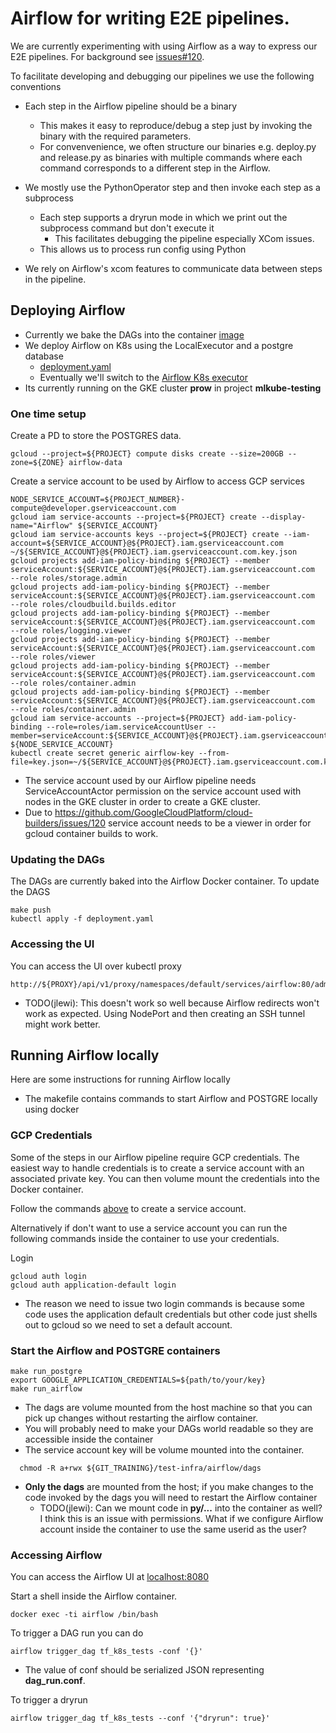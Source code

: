 # Airflow for writing E2E pipelines.

We are currently experimenting with using Airflow as a way to express our E2E
pipelines. For background see [issues#120](https://github.com/tensorflow/k8s/issues/120).

To facilitate developing and debugging our pipelines we use the following conventions
  * Each step in the Airflow pipeline should be a binary
     * This makes it easy to reproduce/debug a step just by invoking the binary
       with the required parameters.
     * For convenvenience, we often structure our binaries e.g. deploy.py and release.py as binaries with multiple commands where each command corresponds to a different step in the Airflow.

  * We mostly use the PythonOperator step and then invoke each step as a subprocess
    * Each step supports a dryrun mode in which we print out the subprocess command but don't execute it
      * This facilitates debugging the pipeline especially XCom issues.
  	* This allows us to process run config using Python
  * We rely on Airflow's xcom features to communicate data between steps in the pipeline.

## Deploying Airflow

* Currently we bake the DAGs into the container [image](Dockerfile)
* We deploy Airflow on K8s using the LocalExecutor and a postgre database
   * [deployment.yaml](deployment.yaml)
   * Eventually we'll switch to the [Airflow K8s executor](https://cwiki.apache.org/confluence/pages/viewpage.action?pageId=71013666)
* Its currently running on the GKE cluster **prow** in project **mlkube-testing**

### One time setup

Create a PD to store the POSTGRES data.

```
gcloud --project=${PROJECT} compute disks create --size=200GB --zone=${ZONE} airflow-data
```

Create a service account to be used by Airflow to access GCP services

```
NODE_SERVICE_ACCOUNT=${PROJECT_NUMBER}-compute@developer.gserviceaccount.com
gcloud iam service-accounts --project=${PROJECT} create --display-name="Airflow" ${SERVICE_ACCOUNT}
gcloud iam service-accounts keys --project=${PROJECT} create --iam-account=${SERVICE_ACCOUNT}@${PROJECT}.iam.gserviceaccount.com ~/${SERVICE_ACCOUNT}@${PROJECT}.iam.gserviceaccount.com.key.json
gcloud projects add-iam-policy-binding ${PROJECT} --member serviceAccount:${SERVICE_ACCOUNT}@${PROJECT}.iam.gserviceaccount.com  --role roles/storage.admin
gcloud projects add-iam-policy-binding ${PROJECT} --member serviceAccount:${SERVICE_ACCOUNT}@${PROJECT}.iam.gserviceaccount.com  --role roles/cloudbuild.builds.editor
gcloud projects add-iam-policy-binding ${PROJECT} --member serviceAccount:${SERVICE_ACCOUNT}@${PROJECT}.iam.gserviceaccount.com  --role roles/logging.viewer
gcloud projects add-iam-policy-binding ${PROJECT} --member serviceAccount:${SERVICE_ACCOUNT}@${PROJECT}.iam.gserviceaccount.com  --role roles/viewer
gcloud projects add-iam-policy-binding ${PROJECT} --member serviceAccount:${SERVICE_ACCOUNT}@${PROJECT}.iam.gserviceaccount.com  --role roles/container.admin
gcloud projects add-iam-policy-binding ${PROJECT} --member serviceAccount:${SERVICE_ACCOUNT}@${PROJECT}.iam.gserviceaccount.com  --role roles/container.admin
gcloud iam service-accounts --project=${PROJECT} add-iam-policy-binding --role=roles/iam.serviceAccountUser --member=serviceAccount:${SERVICE_ACCOUNT}@${PROJECT}.iam.gserviceaccount.com  ${NODE_SERVICE_ACCOUNT}
kubectl create secret generic airflow-key --from-file=key.json=~/${SERVICE_ACCOUNT}@${PROJECT}.iam.gserviceaccount.com.key.json
```
  * The service account used by our Airflow pipeline needs ServiceAccountActor permission on the service account used with nodes in the GKE cluster in order to 
    create a GKE cluster.
  * Due to https://github.com/GoogleCloudPlatform/cloud-builders/issues/120 service account needs to be a viewer in order for gcloud container builds
    to work.

### Updating the DAGs

The DAGs are currently baked into the Airflow Docker container. To update the DAGS

```
make push
kubectl apply -f deployment.yaml
```

### Accessing the UI

You can access the UI over kubectl proxy

```
http://${PROXY}/api/v1/proxy/namespaces/default/services/airflow:80/admin/
```
  * TODO(jlewi): This doesn't work so well because Airflow redirects won't work as expected. Using NodePort and then creating an SSH
    tunnel might work better.


## Running Airflow locally

Here are some instructions for running Airflow locally

* The makefile contains commands to start Airflow and POSTGRE locally using docker

### GCP Credentials

Some of the steps in our Airflow pipeline require GCP credentials. The easiest way to handle credentials
is to create a service account with an associated private key. You can then volume mount the credentials
into the Docker container. 

Follow the commands [above](#one-time-setup) to create a service account.

Alternatively if don't want to use a service account you can run the following commands inside the container to use
your credentials.


Login 
```
gcloud auth login
gcloud auth application-default login
```
  * The reason we need to issue two login commands is because some code uses the application default credentials but other code just shells out to gcloud so we need to set a default account.

### Start the Airflow and POSTGRE containers

```
make run_postgre
export GOOGLE_APPLICATION_CREDENTIALS=${path/to/your/key}
make run_airflow
```

* The dags are volume mounted from the host machine so that you can pick up changes without restarting
	the airflow container.
* You will probably need to make your DAGs world readable so they are accessible inside the container
* The service account key will be volume mounted into the container.

```
  chmod -R a+rwx ${GIT_TRAINING}/test-infra/airflow/dags
```

* **Only the dags** are mounted from the host; if you make changes to the code invoked by the dags you will need to restart the Airflow container
  * TODO(jlewi): Can we mount code in **py/...** into the container as well? I think this is an issue with permissions. What if we configure Airflow
  account inside the container to use the same userid as the user?

### Accessing Airflow

You can access the Airflow UI at [localhost:8080](http://localhost:8080)

Start a shell inside the Airflow container.
```
docker exec -ti airflow /bin/bash
```

To trigger a DAG run you can do	

```
airflow trigger_dag tf_k8s_tests -conf '{}'
```
 * The value of conf should be serialized JSON representing **dag_run.conf**.

To trigger a dryrun
```
airflow trigger_dag tf_k8s_tests --conf '{"dryrun": true}'
```

